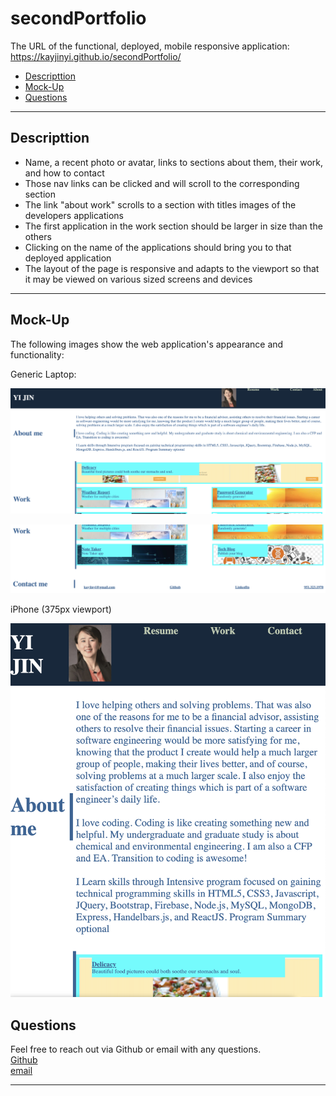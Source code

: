 # secondPortfolio

The URL of the functional, deployed, mobile responsive application:
https://kayjinyi.github.io/secondPortfolio/

- [Descripttion](#descripttion)
- [Mock-Up](#mock-up)
- [Questions](#questions)

---

## Descripttion

- Name, a recent photo or avatar, links to sections about them, their work, and how to contact
- Those nav links can be clicked and will scroll to the corresponding section
- The link "about work" scrolls to a section with titles images of the developers applications
- The first application in the work section should be larger in size than the others
- Clicking on the name of the applications should bring you to that deployed application
- The layout of the page is responsive and adapts to the viewport so that it may be viewed on various sized screens and devices

---

## Mock-Up

The following images show the web application's appearance and functionality:

Generic Laptop:

![Computer](./assets/images/computer.png)<br>

![Computer](./Assets/images/computer2.png)<br>

iPhone (375px viewport)

![mobile.](./assets/images/mobile.png)<br>

## Questions

Feel free to reach out via Github or email with any questions. <br>
[Github](https://github.com/kayjinyi) <br>
[email](mailto:kayjinyi@gmail.com)

---
